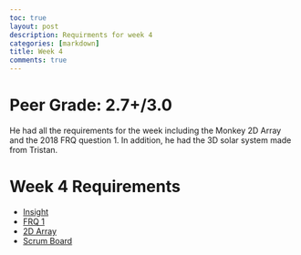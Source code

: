 ```yaml
---
toc: true
layout: post
description: Requirments for week 4
categories: [markdown]
title: Week 4
comments: true
---
```

# Peer Grade: 2.7+/3.0
He had all the requirements for the week including the Monkey 2D Array and the 2018 FRQ question 1. In addition, he had the 3D solar system made from Tristan.

# Week 4 Requirements 
- [Insight](https://github.com/Reem57/blog_new/pulse)
- [FRQ 1](https://reem57.github.io/blog_new/jupyter/2022/09/20/FRQ1.html)
- [2D Array](https://reem57.github.io/blog_new/jupyter/2022/09/15/monkeys.html)
- [Scrum Board](https://github.com/users/AkhilNandhakumar/projects/1/views/1)


